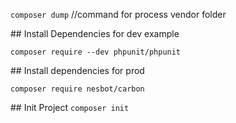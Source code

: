 `composer dump` //command for process vendor folder

## Install Dependencies for dev example

`composer require --dev phpunit/phpunit`

## Install dependencies for prod

`composer require nesbot/carbon`

## Init Project
`composer init`